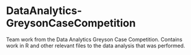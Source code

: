 # DataAnalytics-GreysonCaseCompetition
Team work from the Data Analytics Greyson Case Competition. Contains work in R and other relevant files to the data analysis that was performed.
